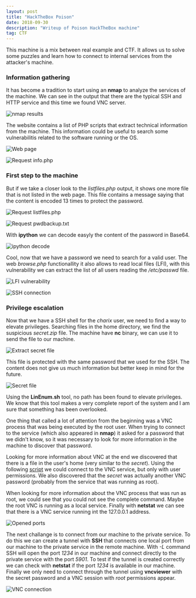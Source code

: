 ```yaml
---
layout: post
title: "HackTheBox Poison"
date: 2018-09-30 
description: "Writeup of Poison HackTheBox machine"
tag: CTF
---
```


This machine is a mix between real example and CTF. It allows us to solve some puzzles and learn how to connect to internal services from the attacker's machine.

### Information gathering

It has become a tradition to start using an **nmap** to analyze the services of the machine. We can see in the output that there are the typical SSH and HTTP service and this time we found VNC server.

![](/images/posts/Poison/img1.png "nmap results")

The website contains a list of PHP scripts that extract technical information from the machine. This information could be useful to search some vulnerabilitis related to the software running or the OS.

![](/images/posts/Poison/img2.png "Web page")

![](/images/posts/Poison/img3.png "Request info.php")

### First step to the machine

But if we take a closer look to the *listfiles.php* output, it shows one more file that is not listed in the web page. This file contains a message saying that the content is encoded 13 times to protect the password.

![](/images/posts/Poison/img4.png "Request listfiles.php")

![](/images/posts/Poison/img5.png "Request pwdbackup.txt")

With **ipython** we can decode easyly the content of the password in Base64.

![](/images/posts/Poison/img6.png "ipython decode")

Cool, now that we have a password we need to search for a valid user. The web *browse.php* functionallity it also allows to read local files (LFI), with this vulnerability we can extract the list of all users reading the */etc/passwd* file.

![](/images/posts/Poison/img7.png "LFI vulnerability")

![](/images/posts/Poison/img8.png "SSH connection")

### Privilege escalation

Now that we have a SSH shell for the *charix* user, we need to find a way to elevate privileges. Searching files in the home directory, we find the suspicious *secret.zip* file. The machine have **nc** binary, we can use it to send the file to our machine.

![](/images/posts/Poison/img9.png "Extract secret file")

This file is protected with the same password that we used for the SSH. The content does not give us much information but better keep in mind for the future.

![](/images/posts/Poison/img10.png "Secret file")

Using the **LinEnum.sh** tool, no path has been found to elevate privileges. We know that this tool makes a very complete report of the system and I am sure that something has been overlooked.

One thing that called a lot of attention from the beginning was a VNC process that was being executed by the root user. When trying to connect to the service (which also appeared in **nmap**) it asked for a password that we didn't know, so it was necessary to look for more information in the machine to discover that password.

Looking for more information about VNC at the end we discovered that there is a file in the user's home (very similar to the *secret*). Using the following [script](https://github.com/jeroennijhof/vncpwd) we could connect to the VNC service, but only with user permissions. We also discovered that the *secret* was actually another VNC password (probably from the service that was running as root).

When looking for more information about the VNC process that was run as root, we could see that you could not see the complete command. Maybe the root VNC is running as a local service. Finally with **netstat** we can see that there is a VNC service running int the 127.0.0.1 address.

![](/images/posts/Poison/img11.png "Opened ports")

The next challange is to connect from our machine to the private service. To do this we can create a tunnel with **SSH** that connects one local port from our machine to the private service in the remote machine. With *-L* command SSH will open the port *1234* in our machine and connect directly to the private service with the port *5901*. To test if the tunnel is created correctly we can check with **netstat** if the port *1234* is available in our machine. Finally we only need to connect through the tunnel using **vncviewer** with the secret password and a VNC session with *root* permissions appear.

![](/images/posts/Poison/img12.png "VNC connection")